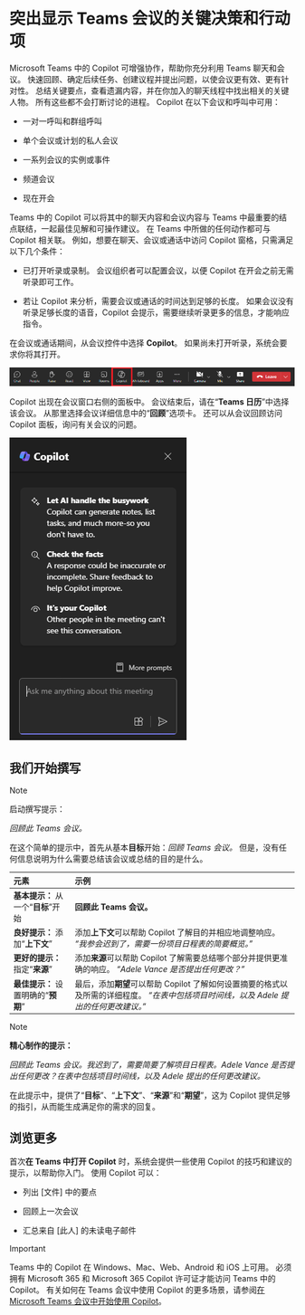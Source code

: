 # 突出显示 Teams 会议的关键决策和行动项

Microsoft Teams 中的 Copilot 可增强协作，帮助你充分利用 Teams 聊天和会议。 快速回顾、确定后续任务、创建议程并提出问题，以使会议更有效、更有针对性。 总结关键要点，查看遗漏内容，并在你加入的聊天线程中找出相关的关键人物。 所有这些都不会打断讨论的进程。 Copilot 在以下会议和呼叫中可用：

- 一对一呼叫和群组呼叫

- 单个会议或计划的私人会议

- 一系列会议的实例或事件

- 频道会议

- 现在开会

Teams 中的 Copilot 可以将其中的聊天内容和会议内容与 Teams 中最重要的结点联结，一起最佳见解和可操作建议。 在 Teams 中所做的任何动作都可与 Copilot 相关联。 例如，想要在聊天、会议或通话中访问 Copilot 窗格，只需满足以下几个条件：

- 已打开听录或录制。 会议组织者可以配置会议，以便 Copilot 在开会之前无需听录即可工作。

- 若让 Copilot 来分析，需要会议或通话的时间达到足够的长度。 如果会议没有听录足够长度的语音，Copilot 会提示，需要继续听录更多的信息，才能响应指令。

在会议或通话期间，从会议控件中选择 **Copilot**。 如果尚未打开听录，系统会要求你将其打开。

![Teams 会议中 Copilot 图标的屏幕截图。](../media/summarize_copilot-ribbon-teams.png)

Copilot 出现在会议窗口右侧的面板中。 会议结束后，请在“**Teams 日历**”中选择该会议。 从那里选择会议详细信息中的“**回顾**”选项卡。 还可以从会议回顾访问 Copilot 面板，询问有关会议的问题。

![首次打开 Teams 时 Copilot 聊天面板的屏幕截图。](../media/summarize_copilot-pane-teams.png)

## 我们开始撰写

> [!NOTE]
> 启动撰写提示：
>
> _回顾此 Teams 会议。_

在这个简单的提示中，首先从基本**目标**开始：_回顾 Teams 会议。_ 但是，没有任何信息说明为什么需要总结该会议或总结的目的是什么。

| 元素 | 示例 |
| :------ | :------- |
| **基本提示：** 从一个“**目标**”开始 | **回顾此 Teams 会议。** |
| **良好提示：** 添加“**上下文**” | 添加**上下文**可以帮助 Copilot 了解目的并相应地调整响应。 _“我参会迟到了，需要一份项目日程表的简要概览。”_ |
| **更好的提示：** 指定“**来源**” | 添加**来源**可以帮助 Copilot 了解需要总结哪个部分并提供更准确的响应。 _“Adele Vance 是否提出任何更改？”_ |
| **最佳提示：** 设置明确的“**预期**” | 最后，添加**期望**可以帮助 Copilot 了解如何设置摘要的格式以及所需的详细程度。 _“在表中包括项目时间线，以及 Adele 提出的任何更改建议。”_ |

> [!NOTE]
> **精心制作的提示：**
>
> _回顾此 Teams 会议。我迟到了，需要简要了解项目日程表。Adele Vance 是否提出任何更改？在表中包括项目时间线，以及 Adele 提出的任何更改建议。_

在此提示中，提供了“**目标**”、“**上下文**”、“**来源**”和“**期望**”，这为 Copilot 提供足够的指引，从而能生成满足你的需求的回复。

## 浏览更多

首次**在 Teams 中打开 Copilot** 时，系统会提供一些使用 Copilot 的技巧和建议的提示，以帮助你入门。 使用 Copilot 可以：

- 列出 [文件] 中的要点

- 回顾上一次会议

- 汇总来自 [此人] 的未读电子邮件

> [!IMPORTANT]
> Teams 中的 Copilot 在 Windows、Mac、Web、Android 和 iOS 上可用。 必须拥有 Microsoft 365 和 Microsoft 365 Copilot 许可证才能访问 Teams 中的 Copilot。 有关如何在 Teams 会议中使用 Copilot 的更多场景，请参阅[在 Microsoft Teams 会议中开始使用 Copilot](https://support.microsoft.com/office/get-started-with-copilot-in-microsoft-teams-meetings-0bf9dd3c-96f7-44e2-8bb8-790bedf066b1)。

